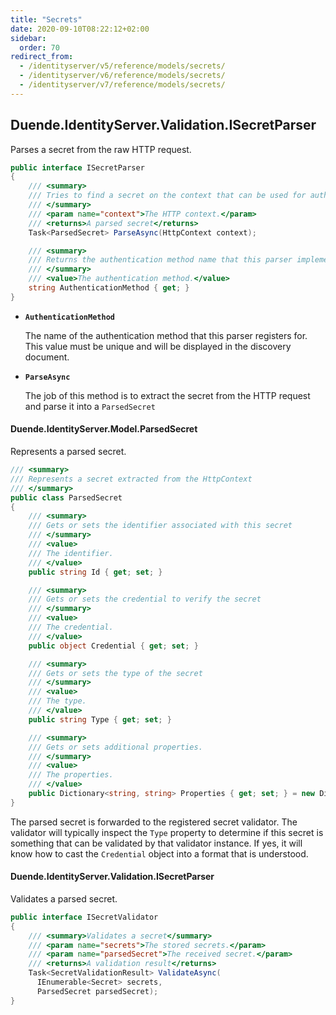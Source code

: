```yaml
---
title: "Secrets"
date: 2020-09-10T08:22:12+02:00
sidebar:
  order: 70
redirect_from:
  - /identityserver/v5/reference/models/secrets/
  - /identityserver/v6/reference/models/secrets/
  - /identityserver/v7/reference/models/secrets/
---
```


## Duende.IdentityServer.Validation.ISecretParser

Parses a secret from the raw HTTP request.

```cs
public interface ISecretParser
{
    /// <summary>
    /// Tries to find a secret on the context that can be used for authentication
    /// </summary>
    /// <param name="context">The HTTP context.</param>
    /// <returns>A parsed secret</returns>
    Task<ParsedSecret> ParseAsync(HttpContext context);

    /// <summary>
    /// Returns the authentication method name that this parser implements
    /// </summary>
    /// <value>The authentication method.</value>
    string AuthenticationMethod { get; }
}
```

* **`AuthenticationMethod`**

  The name of the authentication method that this parser registers for. This value must be unique and will be displayed
  in the discovery document.

* **`ParseAsync`**

  The job of this method is to extract the secret from the HTTP request and parse it into a `ParsedSecret`

#### Duende.IdentityServer.Model.ParsedSecret

Represents a parsed secret.

```cs
/// <summary>
/// Represents a secret extracted from the HttpContext
/// </summary>
public class ParsedSecret
{
    /// <summary>
    /// Gets or sets the identifier associated with this secret
    /// </summary>
    /// <value>
    /// The identifier.
    /// </value>
    public string Id { get; set; }

    /// <summary>
    /// Gets or sets the credential to verify the secret
    /// </summary>
    /// <value>
    /// The credential.
    /// </value>
    public object Credential { get; set; }

    /// <summary>
    /// Gets or sets the type of the secret
    /// </summary>
    /// <value>
    /// The type.
    /// </value>
    public string Type { get; set; }

    /// <summary>
    /// Gets or sets additional properties.
    /// </summary>
    /// <value>
    /// The properties.
    /// </value>
    public Dictionary<string, string> Properties { get; set; } = new Dictionary<string, string>();
}
```

The parsed secret is forwarded to the registered secret validator. The validator will typically inspect the `Type`
property to determine if this secret is something that can be validated by that validator instance. If yes, it will know
how to cast the `Credential` object into a format that is understood.

#### Duende.IdentityServer.Validation.ISecretParser

Validates a parsed secret.

```cs
public interface ISecretValidator
{
    /// <summary>Validates a secret</summary>
    /// <param name="secrets">The stored secrets.</param>
    /// <param name="parsedSecret">The received secret.</param>
    /// <returns>A validation result</returns>
    Task<SecretValidationResult> ValidateAsync(
      IEnumerable<Secret> secrets,
      ParsedSecret parsedSecret);
}
```